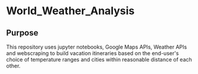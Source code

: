 # World_Weather_Analysis

## Purpose

This repository uses jupyter notebooks, Google Maps APIs, Weather APIs and webscraping to build vacation itineraries based on the end-user's choice of temperature ranges and cities within reasonable distance of each other.